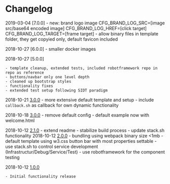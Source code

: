 # Changelog



2019-03-04 [7.0.0]
	- new: brand logo image 
     CFG_BRAND_LOG_SRC=[image src/base64 encoded image]
     CFG_BRAND_LOG_HREF=[click target]
     CFG_BRAND_LOG_TARGET=[frame target]
    - allow binary files in template folder, they get copyied only, default favicon included
    
2018-10-27 [6.0.0]
	- smaller docker images

2018-10-27 [5.0.0]

	- template cleanup, extended tests, included robotframework repo in repo as reference
	- buttons/navbar only one level depth
	- cleaned up bootstrap styles
	- functionality fixes
	- extended test setup following SIDT paradigm

2018-10-21 [3.0.0]
    - more extensive default template and setup
    - include `callback.sh` as callback for own dynamic functionality

2018-10-18 [3.0.0]
    - remove default config
    - default example now with welcome.html    

2018-10-12 [2.1.0]
	- extend readme
	- stabilize build process
	- update stack.sh functionality
2018-10-12 [2.0.0]
	- bundling using webpack binary size <1mb
	- default template using w3.css button bar with most properties settable
	- use stack.sh to control service development (Infrastructur/Debug/Service/Test)
	- use robotframework for the component testing

	
2018-10-12 [1.0.0]

	- Initial functionality release
              
[unreleased]: https://github.com/FrontendSolutionsGmbH/ufp-env-handlebars-docker/compare/6.0.0-develop
[unreleased]: https://github.com/FrontendSolutionsGmbH/ufp-env-handlebars-docker/compare/5.0.0-6.0.0
[unreleased]: https://github.com/FrontendSolutionsGmbH/ufp-env-handlebars-docker/compare/4.0.0-5.0.0
[4.0.0]: https://github.com/FrontendSolutionsGmbH/ufp-env-handlebars-docker/compare/3.1.0-4.0.0
[3.0.0]: https://github.com/FrontendSolutionsGmbH/ufp-env-handlebars-docker/compare/2.1.0-3.1.0
[2.1.0]: https://github.com/FrontendSolutionsGmbH/ufp-env-handlebars-docker/compare/2.0.0-2.1.0
[2.0.0]: https://github.com/FrontendSolutionsGmbH/ufp-env-handlebars-docker/compare/1.0.0-2.0.0
[1.0.0]: https://github.com/FrontendSolutionsGmbH/ufp-env-handlebars-docker/commits/1.0.0
